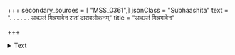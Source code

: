 +++
secondary_sources = [ "MSS_0361",]
jsonClass = "Subhaashita"
text = ". . . . . . अच्छलं मित्रभावेन सतां दारावलोकनम्"
title = "अच्छलं मित्रभावेन"

+++

<details><summary>Text</summary>

. . . . . . अच्छलं मित्रभावेन सतां दारावलोकनम्
</details>
